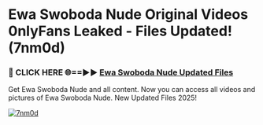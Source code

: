# Ewa Swoboda Nude Original Videos 0nlyFans Leaked - Files Updated! (7nm0d)

<h3>🔴 CLICK HERE 🌐==►► <a href="https://tinyurl.com/5h6xmrr3" rel="nofollow">Ewa Swoboda Nude Updated Files</a></h3>

Get Ewa Swoboda Nude and all content. Now you can access all videos and pictures of Ewa Swoboda Nude. New Updated Files 2025!

[![7nm0d](https://i.imgur.com/KVD873Z.gif)](https://tinyurl.com/5h6xmrr3)
